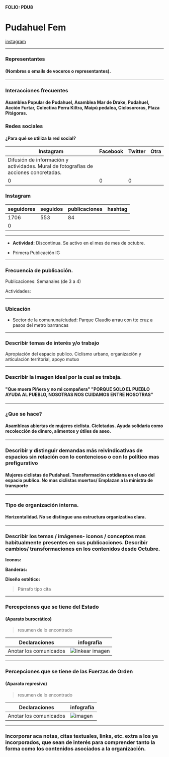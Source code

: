 #### FOLIO: PDU8
# Pudahuel Fem


[instagram](https://www.instagram.com/pedalhuelfem/
)

---

### Representantes
#### (Nombres o emails de voceros o representantes).

---
### Interacciones frecuentes
#### Asamblea Popular de Pudahuel, Asamblea Mar de Drake, Pudahuel, Acción Furtar, Colectiva Perra Kiltra, Maipú pedalea, Ciclosororas, Plaza Pitágoras.


### Redes sociales
#### ¿Para qué se utiliza la red social?
| Instagram | Facebook | Twitter | Otra 
|---|---|---|---|
|Difusión de información y actividades. Mural de fotografías de acciones concretadas.
|0|0| 0|

### **Instagram**
| seguidores | seguidos | publicaciones | hashtag 
|---|---|---|---|
|1706|	553|	84
| 0

---

* **Actividad:**  Discontinua. Se activo en el mes de mes de octubre.


* Primera Publicación IG

---
### Frecuencia de publicación.

Publicaciones: Semanales (de 3 a 4)


Actividades:

---
### Ubicación
* Sector de la comununa/ciudad: Parque Claudio arrau con tte cruz a pasos del metro barrancas


---
### Describir temas de interés y/o trabajo
Apropiación del espacio publico. Ciclismo urbano, organización y articulación territorial, apoyo mutuo

---
### Describir la imagen ideal por la cual se trabaja.
####  "Que muera Piñera y no mi compañera" "PORQUE SOLO EL PUEBLO AYUDA AL PUEBLO, NOSOTRAS NOS CUIDAMOS ENTRE NOSOTRAS"


---
### ¿Que se hace?
#### Asambleas abiertas de mujeres ciclista. Cicletadas. Ayuda solidaria como recolección de dinero, alimentos y útiles de aseo.


---
### Describir y distinguir demandas más reivindicativas de espacios sin relación con lo contencioso o con lo político mas prefigurativo
#### Mujeres ciclistas de Pudahuel. Transformación cotidiana en el uso del espacio publico. No mas ciclistas muertos/ Emplazan a la ministra de transporte


---
### Tipo de organización interna.
#### Horizontalidad. No se distingue una estructura organizativa clara.


---
### Describir los temas / imágenes- iconos / conceptos mas habitualmente presentes en sus publicaciones. Describir cambios/ transformaciones en los contenidos desde Octubre.

**Iconos:**

**Banderas:**

**Diseño estético:**

> Párrafo tipo cita 

---
### Percepciones que se tiene del Estado
#### (Aparato burocrático)
> resumen de lo encontrado

| Declaraciones | infografía | 
|---|---|
|Anotar los comunicados | ![linkear imagen]() |

---
### Percepciones que se tiene de las Fuerzas de Orden
#### (Aparato represivo)
> resumen de lo encontrado

| Declaraciones | infografía | 
|---|---|
|Anotar los comunicados | ![imagen]() |


---
### Incorporar aca notas, citas textuales, links, etc. extra a los ya incorporados, que sean de interés para comprender tanto la forma como los contenidos asociados a la organización.
